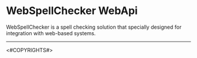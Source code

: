 # WebSpellChecker WebApi

WebSpellChecker is a spell checking solution that specially designed for integration with web-based systems.

---

<#COPYRIGHTS#>